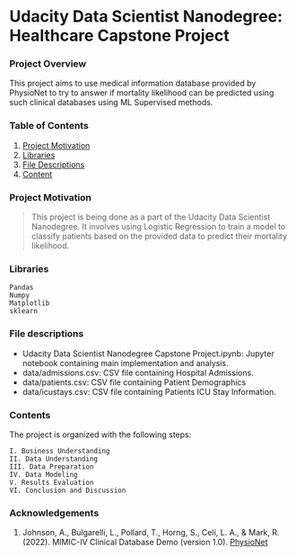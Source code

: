 # Udacity Data Scientist Nanodegree: Healthcare Capstone Project

### Project Overview

This project aims to use medical information database provided by PhysioNet to try to answer if mortality likelihood can be predicted using such clinical databases using ML Supervised methods.

### Table of Contents

1. [Project Motivation](#project-motivation)
2. [Libraries](#libraries)
3. [File Descriptions](#files)
4. [Content](#contents)

### Project Motivation
>This project is being done as a part of the Udacity Data Scientist Nanodegree. It involves using Logistic Regression to train a model to classify patients based on the provided data to predict their mortality likelihood.

### Libraries <a name="libraries"></a>

    Pandas
    Numpy
    Matplotlib
    sklearn

### File descriptions <a name="files"></a>

* Udacity Data Scientist Nanodegree Capstone Project.ipynb: Jupyter notebook containing main implementation and analysis.
* data/admissions.csv: CSV file containing Hospital Admissions.
* data/patients.csv: CSV file containing Patient Demographics
* data/icustays.csv: CSV file containing Patients ICU Stay Information.


### Contents <a name="contents"></a>

The project is organized with the following steps:

    I. Business Understanding
    II. Data Understanding
    III. Data Preparation
    IV. Data Modeling
    V. Results Evaluation
    VI. Conclusion and Discussion

### Acknowledgements 
1. Johnson, A., Bulgarelli, L., Pollard, T., Horng, S., Celi, L. A., & Mark, R. (2022). MIMIC-IV Clinical Database Demo (version 1.0). [PhysioNet](https://doi.org/10.13026/jwtp-v091)